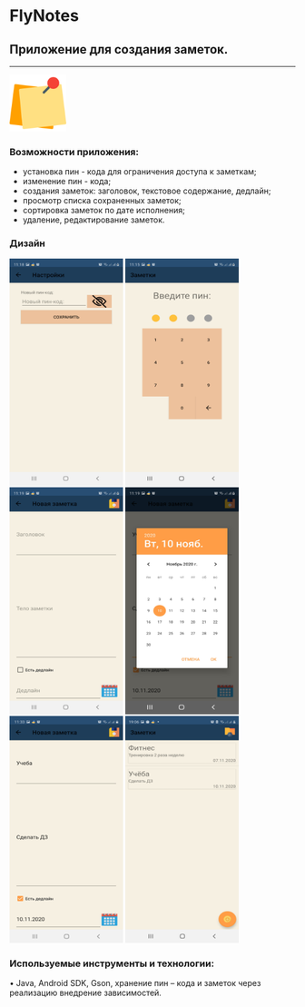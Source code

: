 # FlyNotes
## Приложение для создания заметок.

---
<img src="https://github.com/katerinavp/FlyNotes/blob/master/images/post-it.png" width="100" height="100">

### Возможности приложения:

- установка пин - кода для ограничения доступа к заметкам;
- изменение пин - кода;
- создания заметок: заголовок, текстовое содержание, дедлайн;
- просмотр списка сохраненных заметок;
- сортировка заметок по дате исполнения;
- удаление, редактирование заметок.

### Дизайн

<img src="https://github.com/katerinavp/FlyNotes/blob/master/images/1.jpg" width="200" height="400"> <img src="https://github.com/katerinavp/FlyNotes/blob/master/images/3.jpg" width="200" height="400"> <img src="https://github.com/katerinavp/FlyNotes/blob/master/images/4.jpg" width="200" height="400"> <img src="https://github.com/katerinavp/FlyNotes/blob/master/images/5.jpg" width="200" height="400"> 
<img src="https://github.com/katerinavp/FlyNotes/blob/master/images/6.jpg" width="200" height="400">
<img src="https://github.com/katerinavp/FlyNotes/blob/master/images/7_Notes.jpg" width="200" height="400">

### Используемые инструменты и технологии:  

• Java, Android SDK, Gson, хранение пин – кода и заметок через реализацию внедрение зависимостей.
